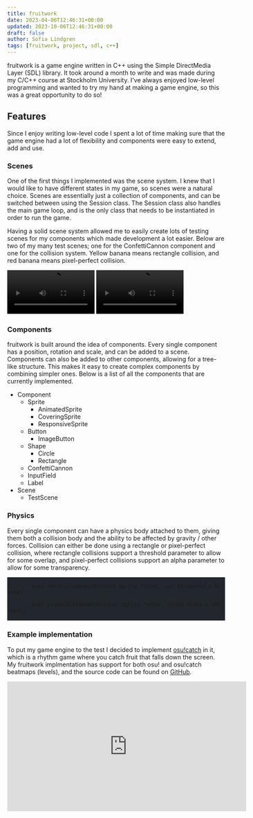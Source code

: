 ```yaml
---
title: fruitwork
date: 2023-04-06T12:46:31+00:00
updated: 2023-10-06T12:46:31+00:00
draft: false
author: Sofia Lindgren
tags: [fruitwork, project, sdl, c++]
---
```


fruitwork is a game engine written in C++ using the Simple DirectMedia Layer (SDL) library. It took around a month to write and was made during my C/C++ course at Stockholm University. I've always enjoyed low-level programming and wanted to try my hand at making a game engine, so this was a great opportunity to do so!

## Features

Since I enjoy writing low-level code I spent a lot of time making sure that the game engine had a lot of flexibility and components were easy to extend, add and use.

### Scenes

One of the first things I implemented was the scene system. I knew that I would like to have different states in my game, so scenes were a natural choice. Scenes are essentially just a collection of components, and can be switched between using the Session class. The Session class also handles the main game loop, and is the only class that needs to be instantiated in order to run the game.

Having a solid scene system allowed me to easily create lots of testing scenes for my components which made development a lot easier. Below are two of my many test scenes; one for the ConfettiCannon component and one for the collision system. Yellow banana means rectangle collision, and red banana means pixel-perfect collision.

<video width="40%" height="auto" autoplay loop>
    <source src="../img/fruitwork/confetti.mp4">
</video>

<video width="40%" height="auto" autoplay loop>
<source src="../img/fruitwork/collision.mp4">
</video>

### Components

fruitwork is built around the idea of components. Every single component has a position, rotation and scale, and can be added to a scene. Components can also be added to other components, allowing for a tree-like structure. This makes it easy to create complex components by combining simpler ones. Below is a list of all the components that are currently implemented.

- Component
    - Sprite
        - AnimatedSprite
        - CoveringSprite
        - ResponsiveSprite
    - Button
        - ImageButton
    - Shape
        - Circle
        - Rectangle
    - ConfettiCannon
    - InputField
    - Label
- Scene
    - TestScene

### Physics

Every single component can have a physics body attached to them, giving them both a collision body and the ability to be affected by gravity / other forces. Collision can either be done using a rectangle or pixel-perfect collision, where rectangle collisions support a threshold parameter to allow for some overlap, and pixel-perfect collisions support an alpha parameter to allow for some transparency.

<pre style="background-color: #22272e;">
<code class="language-cpp">
        bool rectCollidesWith(const Sprite *other, int threshold = 0) const;

        bool pixelCollidesWith(const Sprite *other, Uint8 alpha = 10) const;
</code>
</pre>

### Example implementation

To put my game engine to the test I decided to implement [osu!catch](https://osu.ppy.sh/home) in it, which is a rhythm game where you catch fruit that falls down the screen. My fruitwork implmentation has support for both osu! and osu!catch beatmaps (levels), and the source code can be found on [GitHub](https://github.com/salmonslay/yuzu-catch).

<iframe width="553" height="300" src="https://www.youtube.com/embed/iygYWxroH_8" title="Desktop 2023.01.02 - 12.45.10.08" frameborder="0" allow="accelerometer; autoplay; clipboard-write; encrypted-media; gyroscope; picture-in-picture; web-share" allowfullscreen></iframe>